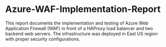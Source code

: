 # Azure-WAF-Implementation-Report
This report documents the implementation and testing of Azure Web Application Firewall (WAF) in front of a HAProxy load balancer and two backend web servers. The infrastructure was deployed in East US region with proper security configurations.
